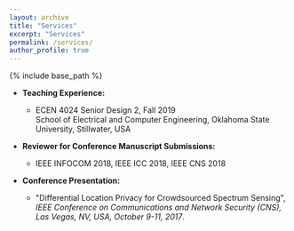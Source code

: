 ```yaml
---
layout: archive
title: "Services"
excerpt: "Services"
permalink: /services/
author_profile: true
---
```


{% include base_path %}

* <b>Teaching Experience:</b>
  * ECEN 4024 Senior Design 2, Fall 2019</br> School of Electrical and Computer Engineering, Oklahoma State University, Stillwater, USA

* <b>Reviewer for Conference Manuscript Submissions:</b> 
  * IEEE INFOCOM 2018, IEEE ICC 2018, IEEE CNS 2018 
  
* <b>Conference Presentation:</b>
  * "Differential Location Privacy for Crowdsourced Spectrum Sensing", <i>IEEE Conference on Communications and Network Security (CNS),
Las Vegas, NV, USA, October 9-11, 2017</i>.
